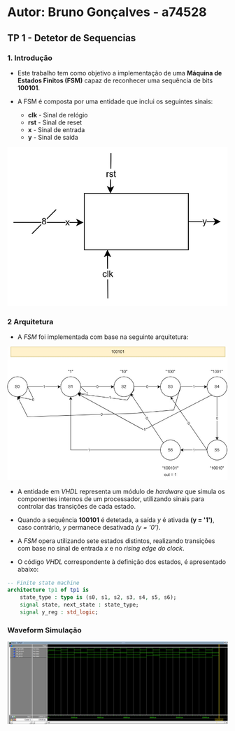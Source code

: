 # Autor: Bruno Gonçalves - a74528

## TP 1 - Detetor de Sequencias

### 1. Introdução
- Este trabalho tem como objetivo a implementação de uma **Máquina de Estados Finitos (FSM)** capaz de reconhecer uma sequência de bits **100101**.

- A FSM é composta por uma entidade que inclui os seguintes sinais:
    - **clk** - Sinal de relógio
    - **rst** - Sinal de reset
    - **x** - Sinal de entrada
    - **y** - Sinal de saída

![Entidae3](./images/entity.jpg)

### 2 Arquitetura

- A *FSM* foi implementada com base na seguinte arquitetura:

![Architecture](./images/Architecture.jpg)

- A entidade em *VHDL* representa um módulo de *hardware* que simula os componentes internos de um processador, utilizando sinais para controlar das transições de cada estado.

- Quando a sequência **100101** é detetada, a saída *y* é ativada **(y = '1')**, caso contrário, *y* permanece desativada *(y = '0')*.
- A *FSM* opera utilizando sete estados distintos, realizando transições com base no sinal de entrada *x* e no *rising edge do clock*.
- O código *VHDL* correspondente à definição dos estados, é apresentado abaixo:

```vhdl
-- Finite state machine
architecture tp1 of tp1 is
    state_type : type is (s0, s1, s2, s3, s4, s5, s6);
    signal state, next_state : state_type;
    signal y_reg : std_logic;
```

### Waveform Simulação
![Waveform](./images/waveform.png)


